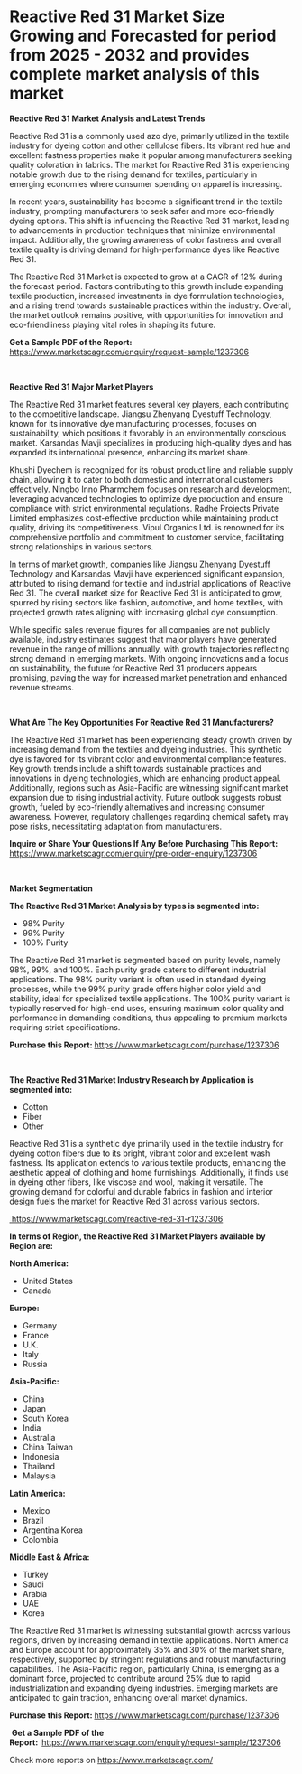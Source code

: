 <p><h1>Reactive Red 31 Market Size Growing and Forecasted for period from 2025 - 2032 and provides complete market analysis of this market</h1></p><p><strong>Reactive Red 31 Market Analysis and Latest Trends</strong></p>
<p><p>Reactive Red 31 is a commonly used azo dye, primarily utilized in the textile industry for dyeing cotton and other cellulose fibers. Its vibrant red hue and excellent fastness properties make it popular among manufacturers seeking quality coloration in fabrics. The market for Reactive Red 31 is experiencing notable growth due to the rising demand for textiles, particularly in emerging economies where consumer spending on apparel is increasing.</p><p>In recent years, sustainability has become a significant trend in the textile industry, prompting manufacturers to seek safer and more eco-friendly dyeing options. This shift is influencing the Reactive Red 31 market, leading to advancements in production techniques that minimize environmental impact. Additionally, the growing awareness of color fastness and overall textile quality is driving demand for high-performance dyes like Reactive Red 31.</p><p>The Reactive Red 31 Market is expected to grow at a CAGR of 12% during the forecast period. Factors contributing to this growth include expanding textile production, increased investments in dye formulation technologies, and a rising trend towards sustainable practices within the industry. Overall, the market outlook remains positive, with opportunities for innovation and eco-friendliness playing vital roles in shaping its future.</p></p>
<p><strong>Get a Sample PDF of the Report:&nbsp;</strong> <a href="https://www.marketscagr.com/enquiry/request-sample/1237306?utm_campaign=2255&utm_medium=2&utm_source=Github&utm_content=ia&utm_term=30012025&utm_id=reactive-red-31">https://www.marketscagr.com/enquiry/request-sample/1237306</a></p>
<p>&nbsp;</p>
<p><strong>Reactive Red 31 Major Market Players</strong></p>
<p><p>The Reactive Red 31 market features several key players, each contributing to the competitive landscape. Jiangsu Zhenyang Dyestuff Technology, known for its innovative dye manufacturing processes, focuses on sustainability, which positions it favorably in an environmentally conscious market. Karsandas Mavji specializes in producing high-quality dyes and has expanded its international presence, enhancing its market share.</p><p>Khushi Dyechem is recognized for its robust product line and reliable supply chain, allowing it to cater to both domestic and international customers effectively. Ningbo Inno Pharmchem focuses on research and development, leveraging advanced technologies to optimize dye production and ensure compliance with strict environmental regulations. Radhe Projects Private Limited emphasizes cost-effective production while maintaining product quality, driving its competitiveness. Vipul Organics Ltd. is renowned for its comprehensive portfolio and commitment to customer service, facilitating strong relationships in various sectors.</p><p>In terms of market growth, companies like Jiangsu Zhenyang Dyestuff Technology and Karsandas Mavji have experienced significant expansion, attributed to rising demand for textile and industrial applications of Reactive Red 31. The overall market size for Reactive Red 31 is anticipated to grow, spurred by rising sectors like fashion, automotive, and home textiles, with projected growth rates aligning with increasing global dye consumption.</p><p>While specific sales revenue figures for all companies are not publicly available, industry estimates suggest that major players have generated revenue in the range of millions annually, with growth trajectories reflecting strong demand in emerging markets. With ongoing innovations and a focus on sustainability, the future for Reactive Red 31 producers appears promising, paving the way for increased market penetration and enhanced revenue streams.</p></p>
<p>&nbsp;</p>
<p><strong>What Are The Key Opportunities For Reactive Red 31 Manufacturers?</strong></p>
<p><p>The Reactive Red 31 market has been experiencing steady growth driven by increasing demand from the textiles and dyeing industries. This synthetic dye is favored for its vibrant color and environmental compliance features. Key growth trends include a shift towards sustainable practices and innovations in dyeing technologies, which are enhancing product appeal. Additionally, regions such as Asia-Pacific are witnessing significant market expansion due to rising industrial activity. Future outlook suggests robust growth, fueled by eco-friendly alternatives and increasing consumer awareness. However, regulatory challenges regarding chemical safety may pose risks, necessitating adaptation from manufacturers.</p></p>
<p><strong>Inquire or Share Your Questions If Any Before Purchasing This Report:</strong> <a href="https://www.marketscagr.com/enquiry/pre-order-enquiry/1237306?utm_campaign=2255&utm_medium=2&utm_source=Github&utm_content=ia&utm_term=30012025&utm_id=reactive-red-31">https://www.marketscagr.com/enquiry/pre-order-enquiry/1237306</a></p>
<p>&nbsp;</p>
<p><strong>Market Segmentation</strong></p>
<p><strong>The Reactive Red 31 Market Analysis by types is segmented into:</strong></p>
<p><ul><li>98% Purity</li><li>99% Purity</li><li>100% Purity</li></ul></p>
<p><p>The Reactive Red 31 market is segmented based on purity levels, namely 98%, 99%, and 100%. Each purity grade caters to different industrial applications. The 98% purity variant is often used in standard dyeing processes, while the 99% purity grade offers higher color yield and stability, ideal for specialized textile applications. The 100% purity variant is typically reserved for high-end uses, ensuring maximum color quality and performance in demanding conditions, thus appealing to premium markets requiring strict specifications.</p></p>
<p><strong>Purchase this Report:&nbsp;</strong><a href="https://www.marketscagr.com/purchase/1237306?utm_campaign=2255&utm_medium=2&utm_source=Github&utm_content=ia&utm_term=30012025&utm_id=reactive-red-31">https://www.marketscagr.com/purchase/1237306</a></p>
<p>&nbsp;</p>
<p><strong>The Reactive Red 31 Market Industry Research by Application is segmented into:</strong></p>
<p><ul><li>Cotton</li><li>Fiber</li><li>Other</li></ul></p>
<p><p>Reactive Red 31 is a synthetic dye primarily used in the textile industry for dyeing cotton fibers due to its bright, vibrant color and excellent wash fastness. Its application extends to various textile products, enhancing the aesthetic appeal of clothing and home furnishings. Additionally, it finds use in dyeing other fibers, like viscose and wool, making it versatile. The growing demand for colorful and durable fabrics in fashion and interior design fuels the market for Reactive Red 31 across various sectors.</p></p>
<p><a href="https://www.marketscagr.com/reactive-red-31-r1237306?utm_campaign=2255&utm_medium=2&utm_source=Github&utm_content=ia&utm_term=30012025&utm_id=reactive-red-31">&nbsp;https://www.marketscagr.com/reactive-red-31-r1237306</a></p>
<p><strong>In terms of Region, the Reactive Red 31 Market Players available by Region are:</strong></p>
<p>
    <p> <strong> North America: </strong>
        <ul>
            <li>United States</li>
            <li>Canada</li>
        </ul>
        </p> 
    <p> <strong> Europe: </strong>
        <ul>
            <li>Germany</li>
            <li>France</li>
            <li>U.K.</li>
            <li>Italy</li>
            <li>Russia</li>
        </ul>
        </p> 
    <p> <strong> Asia-Pacific: </strong>
        <ul>
            <li>China</li>
            <li>Japan</li>
            <li>South Korea</li>
            <li>India</li>
            <li>Australia</li>
            <li>China Taiwan</li>
            <li>Indonesia</li>
            <li>Thailand</li>
            <li>Malaysia</li>
        </ul>
        </p> 
    <p> <strong> Latin America: </strong>
        <ul>
            <li>Mexico</li>
            <li>Brazil</li>
            <li>Argentina Korea</li>
            <li>Colombia</li>
        </ul>
        </p> 
    <p> <strong> Middle East & Africa: </strong>
        <ul>
            <li>Turkey</li>
            <li>Saudi</li>
            <li>Arabia</li>
            <li>UAE</li>
            <li>Korea</li>
        </ul>
    </p>
    </p>
<p><p>The Reactive Red 31 market is witnessing substantial growth across various regions, driven by increasing demand in textile applications. North America and Europe account for approximately 35% and 30% of the market share, respectively, supported by stringent regulations and robust manufacturing capabilities. The Asia-Pacific region, particularly China, is emerging as a dominant force, projected to contribute around 25% due to rapid industrialization and expanding dyeing industries. Emerging markets are anticipated to gain traction, enhancing overall market dynamics.</p></p>
<p><strong>Purchase this Report: </strong><a href="https://www.marketscagr.com/purchase/1237306?utm_campaign=2255&utm_medium=2&utm_source=Github&utm_content=ia&utm_term=30012025&utm_id=reactive-red-31">https://www.marketscagr.com/purchase/1237306</a></p>
<p>&nbsp;<strong>Get a Sample PDF of the Report:&nbsp;&nbsp;</strong><a href="https://www.marketscagr.com/enquiry/request-sample/1237306?utm_campaign=2255&utm_medium=2&utm_source=Github&utm_content=ia&utm_term=30012025&utm_id=reactive-red-31">https://www.marketscagr.com/enquiry/request-sample/1237306</a></p>
<p><strong></strong></p>
<p>Check more reports on <a href="https://www.marketscagr.com/?utm_campaign=2255&utm_medium=2&utm_source=Github&utm_content=ia&utm_term=30012025&utm_id=reactive-red-31">https://www.marketscagr.com/</a></p>